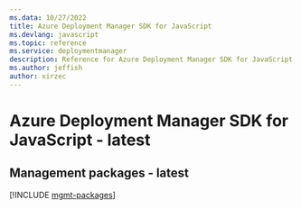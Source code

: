 ```yaml
---
ms.data: 10/27/2022
title: Azure Deployment Manager SDK for JavaScript
ms.devlang: javascript
ms.topic: reference
ms.service: deploymentmanager
description: Reference for Azure Deployment Manager SDK for JavaScript
ms.author: jeffish
author: xirzec
---
```

# Azure Deployment Manager SDK for JavaScript - latest

## Management packages - latest
[!INCLUDE [mgmt-packages](deployment-manager-mgmt-index.md)]